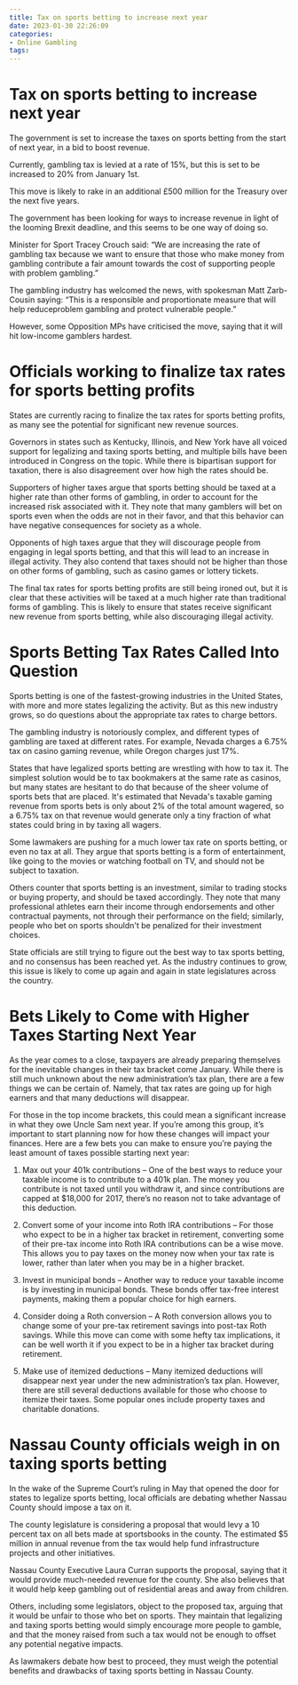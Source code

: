 ```yaml
---
title: Tax on sports betting to increase next year
date: 2023-01-30 22:26:09
categories:
- Online Gambling
tags:
---
```



#  Tax on sports betting to increase next year

The government is set to increase the taxes on sports betting from the start of next year, in a bid to boost revenue.

Currently, gambling tax is levied at a rate of 15%, but this is set to be increased to 20% from January 1st.

This move is likely to rake in an additional £500 million for the Treasury over the next five years.

The government has been looking for ways to increase revenue in light of the looming Brexit deadline, and this seems to be one way of doing so.

Minister for Sport Tracey Crouch said: “We are increasing the rate of gambling tax because we want to ensure that those who make money from gambling contribute a fair amount towards the cost of supporting people with problem gambling.”

The gambling industry has welcomed the news, with spokesman Matt Zarb-Cousin saying: “This is a responsible and proportionate measure that will help reduceproblem gambling and protect vulnerable people.”

However, some Opposition MPs have criticised the move, saying that it will hit low-income gamblers hardest.

#  Officials working to finalize tax rates for sports betting profits

States are currently racing to finalize the tax rates for sports betting profits, as many see the potential for significant new revenue sources. 

Governors in states such as Kentucky, Illinois, and New York have all voiced support for legalizing and taxing sports betting, and multiple bills have been introduced in Congress on the topic. While there is bipartisan support for taxation, there is also disagreement over how high the rates should be.

Supporters of higher taxes argue that sports betting should be taxed at a higher rate than other forms of gambling, in order to account for the increased risk associated with it. They note that many gamblers will bet on sports even when the odds are not in their favor, and that this behavior can have negative consequences for society as a whole.

Opponents of high taxes argue that they will discourage people from engaging in legal sports betting, and that this will lead to an increase in illegal activity. They also contend that taxes should not be higher than those on other forms of gambling, such as casino games or lottery tickets.

The final tax rates for sports betting profits are still being ironed out, but it is clear that these activities will be taxed at a much higher rate than traditional forms of gambling. This is likely to ensure that states receive significant new revenue from sports betting, while also discouraging illegal activity.

#  Sports Betting Tax Rates Called Into Question

Sports betting is one of the fastest-growing industries in the United States, with more and more states legalizing the activity. But as this new industry grows, so do questions about the appropriate tax rates to charge bettors.

The gambling industry is notoriously complex, and different types of gambling are taxed at different rates. For example, Nevada charges a 6.75% tax on casino gaming revenue, while Oregon charges just 17%.

States that have legalized sports betting are wrestling with how to tax it. The simplest solution would be to tax bookmakers at the same rate as casinos, but many states are hesitant to do that because of the sheer volume of sports bets that are placed. It's estimated that Nevada's taxable gaming revenue from sports bets is only about 2% of the total amount wagered, so a 6.75% tax on that revenue would generate only a tiny fraction of what states could bring in by taxing all wagers.

Some lawmakers are pushing for a much lower tax rate on sports betting, or even no tax at all. They argue that sports betting is a form of entertainment, like going to the movies or watching football on TV, and should not be subject to taxation.

Others counter that sports betting is an investment, similar to trading stocks or buying property, and should be taxed accordingly. They note that many professional athletes earn their income through endorsements and other contractual payments, not through their performance on the field; similarly, people who bet on sports shouldn't be penalized for their investment choices.

State officials are still trying to figure out the best way to tax sports betting, and no consensus has been reached yet. As the industry continues to grow, this issue is likely to come up again and again in state legislatures across the country.

#  Bets Likely to Come with Higher Taxes Starting Next Year

As the year comes to a close, taxpayers are already preparing themselves for the inevitable changes in their tax bracket come January. While there is still much unknown about the new administration’s tax plan, there are a few things we can be certain of. Namely, that tax rates are going up for high earners and that many deductions will disappear.

For those in the top income brackets, this could mean a significant increase in what they owe Uncle Sam next year. If you’re among this group, it’s important to start planning now for how these changes will impact your finances. Here are a few bets you can make to ensure you’re paying the least amount of taxes possible starting next year:

1) Max out your 401k contributions – One of the best ways to reduce your taxable income is to contribute to a 401k plan. The money you contribute is not taxed until you withdraw it, and since contributions are capped at $18,000 for 2017, there’s no reason not to take advantage of this deduction.

2) Convert some of your income into Roth IRA contributions – For those who expect to be in a higher tax bracket in retirement, converting some of their pre-tax income into Roth IRA contributions can be a wise move. This allows you to pay taxes on the money now when your tax rate is lower, rather than later when you may be in a higher bracket.

3) Invest in municipal bonds – Another way to reduce your taxable income is by investing in municipal bonds. These bonds offer tax-free interest payments, making them a popular choice for high earners.

4) Consider doing a Roth conversion – A Roth conversion allows you to change some of your pre-tax retirement savings into post-tax Roth savings. While this move can come with some hefty tax implications, it can be well worth it if you expect to be in a higher tax bracket during retirement.

5) Make use of itemized deductions – Many itemized deductions will disappear next year under the new administration’s tax plan. However, there are still several deductions available for those who choose to itemize their taxes. Some popular ones include property taxes and charitable donations.

#  Nassau County officials weigh in on taxing sports betting

In the wake of the Supreme Court’s ruling in May that opened the door for states to legalize sports betting, local officials are debating whether Nassau County should impose a tax on it.

The county legislature is considering a proposal that would levy a 10 percent tax on all bets made at sportsbooks in the county. The estimated $5 million in annual revenue from the tax would help fund infrastructure projects and other initiatives.

Nassau County Executive Laura Curran supports the proposal, saying that it would provide much-needed revenue for the county. She also believes that it would help keep gambling out of residential areas and away from children.

Others, including some legislators, object to the proposed tax, arguing that it would be unfair to those who bet on sports. They maintain that legalizing and taxing sports betting would simply encourage more people to gamble, and that the money raised from such a tax would not be enough to offset any potential negative impacts.

As lawmakers debate how best to proceed, they must weigh the potential benefits and drawbacks of taxing sports betting in Nassau County.